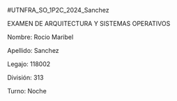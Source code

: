 #UTNFRA_SO_1P2C_2024_Sanchez

EXAMEN DE ARQUITECTURA Y SISTEMAS OPERATIVOS

Nombre: Rocio Maribel

Apellido: Sanchez

Legajo: 118002

División: 313

Turno: Noche
